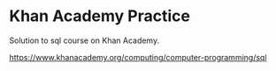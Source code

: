 # Khan Academy Practice

Solution to sql course on Khan Academy. 

https://www.khanacademy.org/computing/computer-programming/sql
